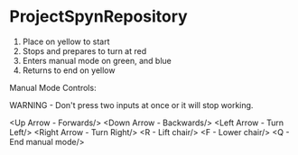 # ProjectSpynRepository

1. Place on yellow to start
2. Stops and prepares to turn at red
3. Enters manual mode on green, and blue
4. Returns to end on yellow

Manual Mode Controls:

WARNING - Don't press two inputs at once or it will stop working.

<Up Arrow - Forwards/>
<Down Arrow - Backwards/>
<Left Arrow - Turn Left/>
<Right Arrow - Turn Right/>
<R - Lift chair/>
<F - Lower chair/>
<Q - End manual mode/>
